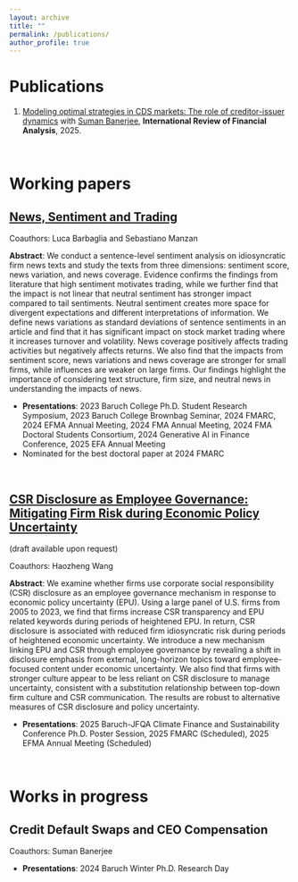```yaml
---
layout: archive
title: ""
permalink: /publications/
author_profile: true
---
```


Publications
===============

1. [Modeling optimal strategies in CDS markets: The role of creditor-issuer dynamics](https://papers.ssrn.com/sol3/papers.cfm?abstract_id=4967908) with [Suman Banerjee](https://www.stevens.edu/profile/sbanerj2), **International Review of Financial Analysis**, 2025.

<p>&nbsp;</p>

Working papers
===============

## [News, Sentiment and Trading](https://papers.ssrn.com/sol3/papers.cfm?abstract_id=4966869)

Coauthors: Luca Barbaglia and Sebastiano Manzan

**Abstract**: We conduct a sentence-level sentiment analysis on idiosyncratic firm news texts and study the texts from three dimensions: sentiment score, news variation, and news coverage. Evidence confirms the findings from literature that high sentiment motivates trading, while we further find that the impact is not linear that neutral sentiment has stronger impact compared to tail sentiments. Neutral sentiment creates more space for divergent expectations and different interpretations of information. We define news variations as standard deviations of sentence sentiments in an article and find that it has significant impact on stock market trading where it increases turnover and volatility. News coverage positively affects trading activities but negatively affects returns. We also find that the impacts from sentiment score, news variations and news coverage are stronger for small firms, while influences are weaker on large firms. Our findings highlight the importance of considering text structure, firm size, and neutral news in understanding the impacts of news.

- **Presentations**: 2023 Baruch College Ph.D. Student Research Symposium, 2023 Baruch College Brownbag Seminar, 2024 FMARC, 2024 EFMA Annual Meeting, 2024 FMA Annual Meeting, 2024 FMA Doctoral Students Consortium, 2024 Generative AI in Finance Conference, 2025 EFA Annual Meeting
- Nominated for the best doctoral paper at 2024 FMARC

<p>&nbsp;</p>


## [CSR Disclosure as Employee Governance: Mitigating Firm Risk during Economic Policy Uncertainty]()

(draft available upon request)

Coauthors: Haozheng Wang

**Abstract**: We examine whether firms use corporate social responsibility (CSR) disclosure as an employee governance mechanism in response to economic policy uncertainty (EPU). Using a large panel of U.S. firms from 2005 to 2023, we find that firms increase CSR transparency and EPU related keywords during periods of heightened EPU. In return, CSR disclosure is associated with reduced firm idiosyncratic risk during periods of heightened economic uncertainty. We introduce a new mechanism linking EPU and CSR through employee governance by revealing a shift in disclosure emphasis from external, long-horizon topics toward employee-focused content under economic uncertainty. We also find that firms with stronger culture appear to be less reliant on CSR disclosure to manage uncertainty, consistent with a substitution relationship between top-down firm culture and CSR communication. The results are robust to alternative measures of CSR disclosure and policy uncertainty.

- **Presentations**: 2025 Baruch-JFQA Climate Finance and Sustainability Conference Ph.D. Poster Session, 2025 FMARC (Scheduled), 2025 EFMA Annual Meeting (Scheduled)

<p>&nbsp;</p>

Works in progress
===============

## Credit Default Swaps and CEO Compensation

Coauthors: Suman Banerjee

- **Presentations**: 2024 Baruch Winter Ph.D. Research Day

<p>&nbsp;</p>


